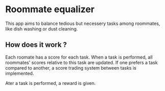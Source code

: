 # Roommate equalizer

This app aims to balance tedious but necessery tasks among roommates, like dish washing or dust cleaning.

## How does it work ?

Each roomate has a score for each task. When a task is performed, all roommates' scores relative to this task are updated.
If one prefers a task compared to another, a score trading system between tasks is implemented.

Ater a task is performed, a reward is given.